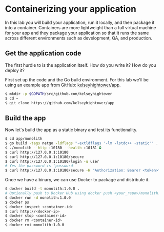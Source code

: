 # Containerizing your application

In this lab you will build your application, run it locally, and then package it into a container. Containers are more lightweight than a full virtual machine for your app and they package your application so that it runs the same across different environments such as development, QA, and production.

## Get the application code

The first hurdle to is the application itself.  How do you write it?  How do you deploy it?

First set up the code and the Go build environment. For this lab we'll be using an example app from GitHub: [kelseyhightower/app](https://github.com/kelseyhightower/app).
```bash
$ mkdir -p $GOPATH/src/github.com/kelseyhightower
$ cd ~
$ git clone https://github.com/kelseyhightower/app
```

## Build the app

Now let's build the app as a static binary and test its functionality.
```bash
$ cd app/monolith
$ go build -tags netgo -ldflags "-extldflags '-lm -lstdc++ -static'" .
$ ./monolith --http :10180 --health :10181 &
$ curl http://127.0.0.1:10180
$ curl http://127.0.0.1:10180/secure
$ curl http://127.0.0.1:10180/login -u user
# Yes the password is 'password'
$ curl http://127.0.0.1:10180/secure -H "Authorization: Bearer <token>"
```

Once we have a binary, we can use Docker to package and distribute it.
```bash
$ docker build -t monolith:1.0.0 .
# Optionally push to Docker Hub using docker push <your_repo>/monolith:1.0.0
$ docker run -d monolith:1.0.0
$ docker ps
$ docker inspect <container-id>
$ curl http://<docker-ip>
$ docker stop <container-id>
$ docker rm <container-id>
$ docker rmi monolith:1.0.0
```
